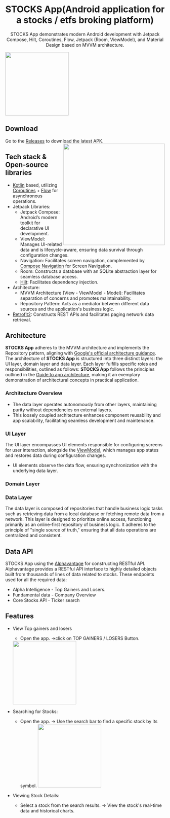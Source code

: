 <h1 align="center">STOCKS App(Android application for a stocks / etfs broking platform)</h1>
<p align="center">  
  STOCKS App demonstrates modern Android development with Jetpack Compose, Hilt, Coroutines, Flow, Jetpack (Room, ViewModel), and Material Design based on MVVM architecture.
</p>

 <img src="https://github.com/utkarshxf/StocksApp/assets/78771861/ad7c810e-ddf5-450d-ba1d-264f80eb724e" width="200"/>

## Download

Go to the [Releases](https:??) to download the latest APK.
<img src="previews/preview.gif" align="right" width="320"/>

## Tech stack & Open-source libraries

- [Kotlin](https://kotlinlang.org/) based, utilizing [Coroutines](https://github.com/Kotlin/kotlinx.coroutines) + [Flow](https://kotlin.github.io/kotlinx.coroutines/kotlinx-coroutines-core/kotlinx.coroutines.flow/) for asynchronous operations.
- Jetpack Libraries:
  - Jetpack Compose: Android’s modern toolkit for declarative UI development.
  - ViewModel: Manages UI-related data and is lifecycle-aware, ensuring data survival through configuration changes.
  - Navigation: Facilitates screen navigation, complemented by [Compose Navigation]([https://developer.android.com/develop/ui/compose/navigation]) for Screen Navigation.
  - Room: Constructs a database with an SQLite abstraction layer for seamless database access.
  - [Hilt](https://dagger.dev/hilt/): Facilitates dependency injection.
- Architecture:
  - MVVM Architecture (View - ViewModel - Model): Facilitates separation of concerns and promotes maintainability.
  - Repository Pattern: Acts as a mediator between different data sources and the application's business logic.
- [Retrofit2](https://github.com/square/retrofit): Constructs REST APIs and facilitates paging network data retrieval.

## Architecture
**STOCKS App** adheres to the MVVM architecture and implements the Repository pattern, aligning with [Google's official architecture guidance](https://developer.android.com/topic/architecture).
The architecture of **STOCKS App** is structured into three distinct layers: the UI layer, domain layer and data layer. Each layer fulfills specific roles and responsibilities, outlined as follows:
**STOCKS App** follows the principles outlined in the [Guide to app architecture](https://developer.android.com/topic/architecture), making it an exemplary demonstration of architectural concepts in practical application.

### Architecture Overview
- The data layer operates autonomously from other layers, maintaining purity without dependencies on external layers.
- This loosely coupled architecture enhances component reusability and app scalability, facilitating seamless development and maintenance.

### UI Layer
The UI layer encompasses UI elements responsible for configuring screens for user interaction, alongside the [ViewModel](https://developer.android.com/topic/libraries/architecture/viewmodel), which manages app states and restores data during configuration changes.
- UI elements observe the data flow, ensuring synchronization with the underlying data layer.

### Domain Layer

### Data Layer
The data layer is composed of repositories that handle business logic tasks such as retrieving data from a local database or fetching remote data from a network. This layer is designed to prioritize online access, functioning primarily as an online-first repository of business logic. It adheres to the principle of "single source of truth," ensuring that all data operations are centralized and consistent.<br>

## Data API

STOCKS App using the [Alphavantage](https://www.alphavantage.co) for constructing RESTful API.<br>
Alphavantage provides a RESTful API interface to highly detailed objects built from thousands of lines of data related to stocks.
These endpoints used for all the required data:
- Alpha Intelligence - Top Gainers and Losers.
- Fundamental data - Company Overview
- Core Stocks API - Ticker search

## Features
- View Top gainers and losers
    - Open the app.
    ->click on TOP GAINERS / LOSERS Button.
     <img src="https://github.com/utkarshxf/StocksApp/assets/78771861/1da1a225-b8ef-489b-9ed7-78e903528c83" width="200"/>

      
- Searching for Stocks:
    - Open the app.
    -> Use the search bar to find a specific stock by its symbol.
      <img src="https://github.com/utkarshxf/StocksApp/assets/78771861/23024411-e961-4b90-893f-1522db9c55e5" width="200"/>

- Viewing Stock Details:
    - Select a stock from the search results.
    -> View the stock's real-time data and historical charts.




